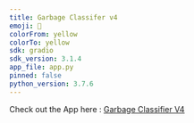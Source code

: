 ```yaml
---
title: Garbage Classifer v4
emoji: 🐠
colorFrom: yellow
colorTo: yellow
sdk: gradio
sdk_version: 3.1.4
app_file: app.py
pinned: false
python_version: 3.7.6
---
```

Check out the App here : [Garbage Classifier V4](https://huggingface.co/spaces/Dinoking/Garbage-Classifier-V4)

